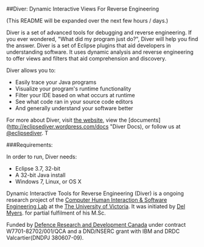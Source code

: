 ##Diver:  Dynamic Interactive Views For Reverse Engineering

(This README will be expanded over the next few hours / days.)

Diver is a set of advanced tools for debugging and reverse engineering. If you ever wondered, "What did my program just do?", Diver will help you find the answer.  Diver is a set of Eclipse plugins that aid developers in understanding software. It uses dynamic analysis and reverse engineering to offer views and filters that aid comprehension and discovery.

Diver allows you to:

* Easily trace your Java programs
* Visualize your program's runtime functionality
* Filter your IDE based on what occurs at runtime
* See what code ran in your source code editors
* And generally understand your software better

For more about Diver, visit [the website](http://eclipsediver.wordpress.com "Diver on Wordpress"), view the [documents](http://eclipsediver.wordpress.com/docs "Diver Docs), or follow us at [@eclipsediver](https://twitter.com/eclipsediver "Diver on Twitter").  T

###Requirements:

In order to run, Diver needs:

* Eclipse 3.7, 32-bit
* A 32-bit Java install
* Windows 7, Linux, or OS X



Dynamic Interactive Tools for Reverse Engineering (Diver) is a ongoing research project of the [Computer Human Interaction & Software Engineering Lab](http://thechiselgroup.com/ "CHISEL") at the [The University of Victoria](http://www.uvic.ca "UVic").  It was initiated by [Del Myers](http://delaltctrl.blogspot.ca/ "Del Myers"). for partial fulfilment of his M.Sc.

Funded by [Defence Research and Development Canada](http://drdc-rddc.gc.ca/ "DRDC Canada") under contract W7701-82702/001/QCA and a DND/NSERC grant with IBM and DRDC Valcartier(DNDPJ 380607-09).